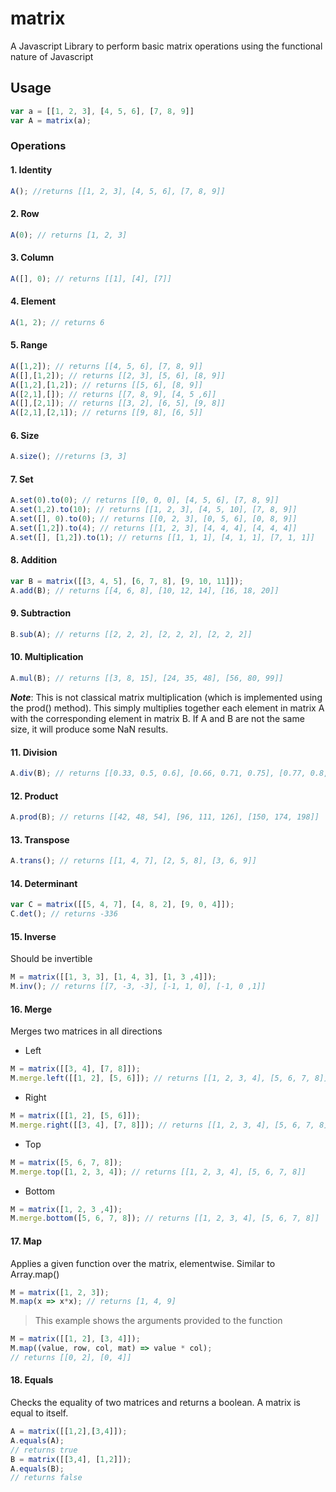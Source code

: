 matrix
======

A Javascript Library to perform basic matrix operations using the functional nature of Javascript

## Usage
```javascript
var a = [[1, 2, 3], [4, 5, 6], [7, 8, 9]]
var A = matrix(a);
```

### Operations
#### 1. Identity
```javascript
A(); //returns [[1, 2, 3], [4, 5, 6], [7, 8, 9]]
```
#### 2. Row
```javascript
A(0); // returns [1, 2, 3]
```
#### 3. Column
```javascript
A([], 0); // returns [[1], [4], [7]]
```
#### 4. Element
```javascript
A(1, 2); // returns 6
```
#### 5. Range
```javascript
A([1,2]); // returns [[4, 5, 6], [7, 8, 9]]
A([],[1,2]); // returns [[2, 3], [5, 6], [8, 9]]
A([1,2],[1,2]); // returns [[5, 6], [8, 9]]
A([2,1],[]); // returns [[7, 8, 9], [4, 5 ,6]]
A([],[2,1]); // returns [[3, 2], [6, 5], [9, 8]]
A([2,1],[2,1]); // returns [[9, 8], [6, 5]]
```
#### 6. Size
```javascript
A.size(); //returns [3, 3]
```
#### 7. Set
```javascript
A.set(0).to(0); // returns [[0, 0, 0], [4, 5, 6], [7, 8, 9]]
A.set(1,2).to(10); // returns [[1, 2, 3], [4, 5, 10], [7, 8, 9]]
A.set([], 0).to(0); // returns [[0, 2, 3], [0, 5, 6], [0, 8, 9]]
A.set([1,2]).to(4); // returns [[1, 2, 3], [4, 4, 4], [4, 4, 4]]
A.set([], [1,2]).to(1); // returns [[1, 1, 1], [4, 1, 1], [7, 1, 1]]
```
#### 8. Addition
```javascript
var B = matrix([[3, 4, 5], [6, 7, 8], [9, 10, 11]]);
A.add(B); // returns [[4, 6, 8], [10, 12, 14], [16, 18, 20]]
```
#### 9. Subtraction
```javascript
B.sub(A); // returns [[2, 2, 2], [2, 2, 2], [2, 2, 2]]
```
#### 10. Multiplication
```javascript
A.mul(B); // returns [[3, 8, 15], [24, 35, 48], [56, 80, 99]]
```
***Note***: This is not classical matrix multiplication (which is implemented using the prod() method). This simply multiplies together each element in matrix A with the corresponding element in matrix B. If A and B are not the same size, it will produce some NaN results.
#### 11. Division
```javascript
A.div(B); // returns [[0.33, 0.5, 0.6], [0.66, 0.71, 0.75], [0.77, 0.8, 0.81]]
```
#### 12. Product
```javascript
A.prod(B); // returns [[42, 48, 54], [96, 111, 126], [150, 174, 198]]
```
#### 13. Transpose
```javascript
A.trans(); // returns [[1, 4, 7], [2, 5, 8], [3, 6, 9]]
```
#### 14. Determinant
```javascript
var C = matrix([[5, 4, 7], [4, 8, 2], [9, 0, 4]]);
C.det(); // returns -336
```
#### 15. Inverse
Should be invertible
```javascript
M = matrix([[1, 3, 3], [1, 4, 3], [1, 3 ,4]]);
M.inv(); // returns [[7, -3, -3], [-1, 1, 0], [-1, 0 ,1]]
```

#### 16. Merge
Merges two matrices in all directions

* Left
```javascript
M = matrix([[3, 4], [7, 8]]);
M.merge.left([[1, 2], [5, 6]]); // returns [[1, 2, 3, 4], [5, 6, 7, 8]]
```
* Right
```javascript
M = matrix([[1, 2], [5, 6]]);
M.merge.right([[3, 4], [7, 8]]); // returns [[1, 2, 3, 4], [5, 6, 7, 8]]
```
* Top
```javascript
M = matrix([5, 6, 7, 8]);
M.merge.top([1, 2, 3, 4]); // returns [[1, 2, 3, 4], [5, 6, 7, 8]]
```
* Bottom
```javascript
M = matrix([1, 2, 3 ,4]);
M.merge.bottom([5, 6, 7, 8]); // returns [[1, 2, 3, 4], [5, 6, 7, 8]]
```

#### 17. Map
Applies a given function over the matrix, elementwise. Similar to Array.map()
```javascript
M = matrix([1, 2, 3]);
M.map(x => x*x); // returns [1, 4, 9]
```
> This example shows the arguments provided to the function  
```javascript
M = matrix([[1, 2], [3, 4]]);
M.map((value, row, col, mat) => value * col);
// returns [[0, 2], [0, 4]]
```

#### 18. Equals
Checks the equality of two matrices and returns a boolean. A matrix is equal to itself.
```javascript
A = matrix([[1,2],[3,4]]);
A.equals(A);
// returns true
B = matrix([[3,4], [1,2]]);
A.equals(B);
// returns false
```
